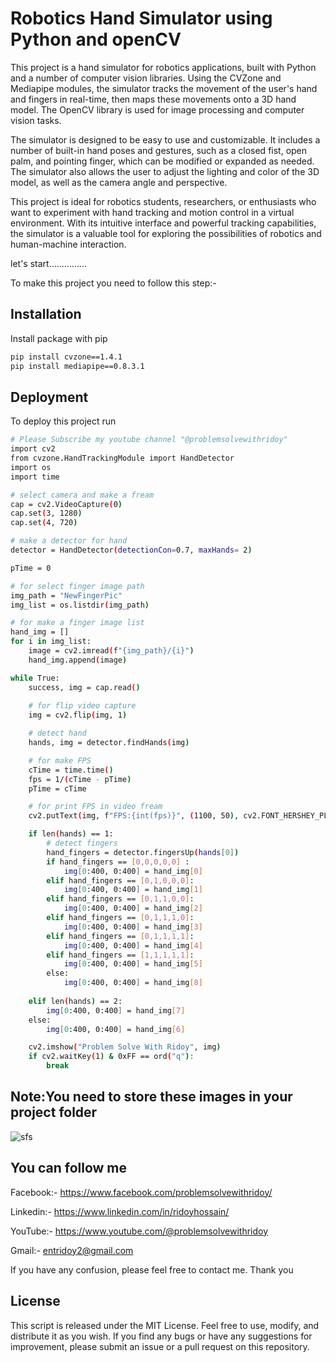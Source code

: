 
# Robotics Hand Simulator using Python and openCV

This project is a hand simulator for robotics applications, built with Python and a number of computer vision libraries. Using the CVZone and Mediapipe modules, the simulator tracks the movement of the user's hand and fingers in real-time, then maps these movements onto a 3D hand model. The OpenCV library is used for image processing and computer vision tasks.

The simulator is designed to be easy to use and customizable. It includes a number of built-in hand poses and gestures, such as a closed fist, open palm, and pointing finger, which can be modified or expanded as needed. The simulator also allows the user to adjust the lighting and color of the 3D model, as well as the camera angle and perspective.

This project is ideal for robotics students, researchers, or enthusiasts who want to experiment with hand tracking and motion control in a virtual environment. With its intuitive interface and powerful tracking capabilities, the simulator is a valuable tool for exploring the possibilities of robotics and human-machine interaction.

let's start...............

To make this project you need to follow this step:-










## Installation

Install package with pip

```bash
pip install cvzone==1.4.1
pip install mediapipe==0.8.3.1
```
    
## Deployment

To deploy this project run

```bash
# Please Subscribe my youtube channel "@problemsolvewithridoy"
import cv2
from cvzone.HandTrackingModule import HandDetector
import os
import time

# select camera and make a fream
cap = cv2.VideoCapture(0)
cap.set(3, 1280)
cap.set(4, 720)

# make a detector for hand
detector = HandDetector(detectionCon=0.7, maxHands= 2)

pTime = 0

# for select finger image path
img_path = "NewFingerPic"
img_list = os.listdir(img_path)

# for make a finger image list
hand_img = []
for i in img_list:
    image = cv2.imread(f"{img_path}/{i}")
    hand_img.append(image)

while True:
    success, img = cap.read()
    
    # for flip video capture
    img = cv2.flip(img, 1)

    # detect hand
    hands, img = detector.findHands(img)

    # for make FPS
    cTime = time.time()
    fps = 1/(cTime - pTime)
    pTime = cTime

    # for print FPS in video fream 
    cv2.putText(img, f"FPS:{int(fps)}", (1100, 50), cv2.FONT_HERSHEY_PLAIN, 3, (255,0,0),3)

    if len(hands) == 1:
        # detect fingers
        hand_fingers = detector.fingersUp(hands[0])
        if hand_fingers == [0,0,0,0,0] :
            img[0:400, 0:400] = hand_img[0]
        elif hand_fingers == [0,1,0,0,0]:
            img[0:400, 0:400] = hand_img[1]
        elif hand_fingers == [0,1,1,0,0]:
            img[0:400, 0:400] = hand_img[2]
        elif hand_fingers == [0,1,1,1,0]:
            img[0:400, 0:400] = hand_img[3]
        elif hand_fingers == [0,1,1,1,1]:
            img[0:400, 0:400] = hand_img[4]
        elif hand_fingers == [1,1,1,1,1]:
            img[0:400, 0:400] = hand_img[5]
        else:
            img[0:400, 0:400] = hand_img[8]
        
    elif len(hands) == 2:
        img[0:400, 0:400] = hand_img[7]
    else:
        img[0:400, 0:400] = hand_img[6]

    cv2.imshow("Problem Solve With Ridoy", img)
    if cv2.waitKey(1) & 0xFF == ord("q"):
        break
```
## Note:You need to store these images in your project folder

![sfs](https://user-images.githubusercontent.com/123636419/232227755-5b919f9b-f34b-414b-8b9b-e086ac0f83a8.PNG)
## You can follow me

Facebook:- https://www.facebook.com/problemsolvewithridoy/

Linkedin:- https://www.linkedin.com/in/ridoyhossain/

YouTube:- https://www.youtube.com/@problemsolvewithridoy

Gmail:- entridoy2@gmail.com

If you have any confusion, please feel free to contact me. Thank you


## License
This script is released under the MIT License. Feel free to use, modify, and distribute it as you wish. If you find any bugs or have any suggestions for improvement, please submit an issue or a pull request on this repository.

